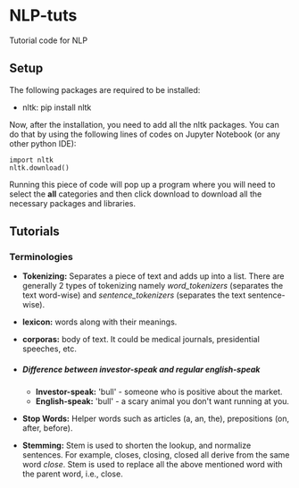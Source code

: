 # NLP-tuts
Tutorial code for NLP

## Setup

The following packages are required to be installed:

* nltk: pip install nltk

Now, after the installation, you need to add all the nltk packages. You can do that by using the following lines of codes on Jupyter Notebook (or any other python IDE):

```
import nltk
nltk.download()
```

Running this piece of code will pop up a program where you will need to select the **all** categories and then click download to download all the necessary packages and libraries.

## Tutorials

### Terminologies

* **Tokenizing:** Separates a piece of text and adds up into a list. There are generally 2 types of tokenizing namely *word_tokenizers* (separates the text word-wise) and *sentence_tokenizers* (separates the text sentence-wise).
* **lexicon:** words along with their meanings.
* **corporas:** body of text. It could be medical journals, presidential speeches, etc.

* ##### Difference between investor-speak and regular english-speak

  * **Investor-speak:** 'bull' - someone who is positive about the market.
  * **English-speak:** 'bull' - a scary animal you don't want running at you.

* **Stop Words:** Helper words such as articles (a, an, the), prepositions (on, after, before).
* **Stemming:**  Stem is used to shorten the lookup, and normalize sentences. For example, closes, closing, closed all derive from the same word *close*. Stem is used to replace all the above mentioned word with the parent word, i.e., close.
